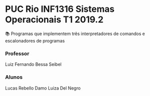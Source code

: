 
# PUC Rio INF1316 Sistemas Operacionais T1 2019.2
:books: Programas que implementem três interpretadores de comandos e escalonadores de programas
### Professor 
Luiz Fernando Bessa Seibel
### Alunos
Lucas Rebello Damo
Luiza Del Negro
